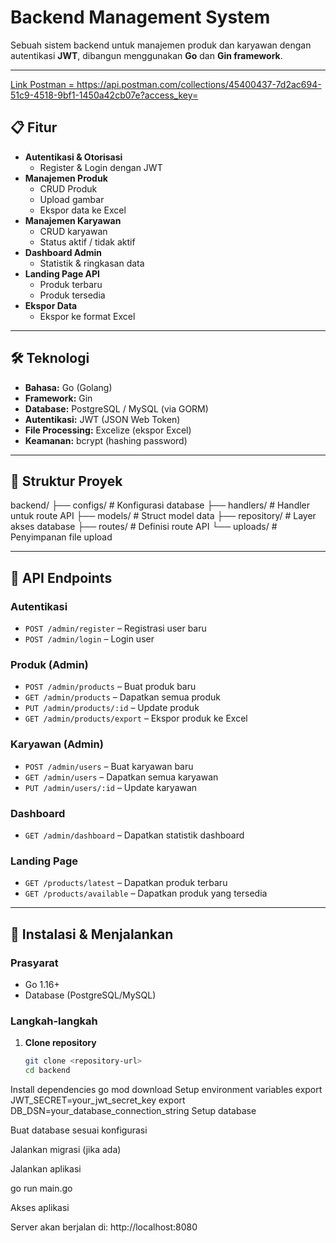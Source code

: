 # Backend Management System

Sebuah sistem backend untuk manajemen produk dan karyawan dengan autentikasi **JWT**, dibangun menggunakan **Go** dan **Gin framework**.

---
[Link Postman = https://api.postman.com/collections/45400437-7d2ac694-51c9-4518-9bf1-1450a42cb07e?access_key=
](https://api.postman.com/collections/45400437-7d2ac694-51c9-4518-9bf1-1450a42cb07e?access_key=PMAT-01K31HVJJ7JCY381210MPHHW4G)
## 📋 Fitur

- **Autentikasi & Otorisasi**
  - Register & Login dengan JWT
- **Manajemen Produk**
  - CRUD Produk
  - Upload gambar
  - Ekspor data ke Excel
- **Manajemen Karyawan**
  - CRUD karyawan
  - Status aktif / tidak aktif
- **Dashboard Admin**
  - Statistik & ringkasan data
- **Landing Page API**
  - Produk terbaru
  - Produk tersedia
- **Ekspor Data**
  - Ekspor ke format Excel

---

## 🛠 Teknologi

- **Bahasa:** Go (Golang)  
- **Framework:** Gin  
- **Database:** PostgreSQL / MySQL (via GORM)  
- **Autentikasi:** JWT (JSON Web Token)  
- **File Processing:** Excelize (ekspor Excel)  
- **Keamanan:** bcrypt (hashing password)  

---

## 📁 Struktur Proyek

backend/
├── configs/ # Konfigurasi database
├── handlers/ # Handler untuk route API
├── models/ # Struct model data
├── repository/ # Layer akses database
├── routes/ # Definisi route API
└── uploads/ # Penyimpanan file upload

---

## 🔌 API Endpoints

### Autentikasi
- `POST /admin/register` – Registrasi user baru  
- `POST /admin/login` – Login user  

### Produk (Admin)
- `POST /admin/products` – Buat produk baru  
- `GET /admin/products` – Dapatkan semua produk  
- `PUT /admin/products/:id` – Update produk  
- `GET /admin/products/export` – Ekspor produk ke Excel  

### Karyawan (Admin)
- `POST /admin/users` – Buat karyawan baru  
- `GET /admin/users` – Dapatkan semua karyawan  
- `PUT /admin/users/:id` – Update karyawan  

### Dashboard
- `GET /admin/dashboard` – Dapatkan statistik dashboard  

### Landing Page
- `GET /products/latest` – Dapatkan produk terbaru  
- `GET /products/available` – Dapatkan produk yang tersedia  

---

## 🚀 Instalasi & Menjalankan

### Prasyarat
- Go 1.16+  
- Database (PostgreSQL/MySQL)  

### Langkah-langkah

1. **Clone repository**
   ```bash
   git clone <repository-url>
   cd backend
Install dependencies
go mod download
Setup environment variables
export JWT_SECRET=your_jwt_secret_key
export DB_DSN=your_database_connection_string
Setup database

Buat database sesuai konfigurasi

Jalankan migrasi (jika ada)

Jalankan aplikasi

go run main.go


Akses aplikasi

Server akan berjalan di: http://localhost:8080
